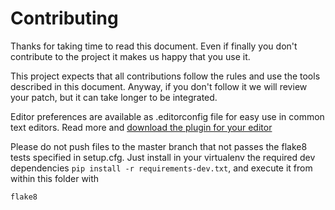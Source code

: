 # Contributing

Thanks for taking time to read this document. Even if finally you don't contribute to the project it makes us happy that you use it.

This project expects that all contributions follow the rules and use the tools described in this document. Anyway, if you don't follow it we will review your patch, but it can take longer to be integrated.

Editor preferences are available as .editorconfig file for easy use in common text editors. Read more and [download the plugin for your editor](http://editorconfig.org)

Please do not push files to the master branch that not passes the flake8 tests specified in setup.cfg. Just install in your virtualenv the required dev dependencies `pip install -r requirements-dev.txt`, and execute it from within this folder with

```
flake8
```

